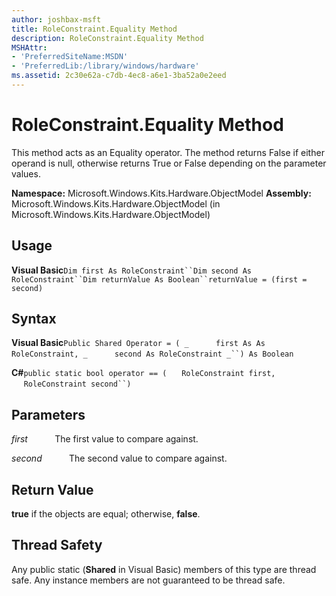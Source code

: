 ```yaml
---
author: joshbax-msft
title: RoleConstraint.Equality Method
description: RoleConstraint.Equality Method
MSHAttr:
- 'PreferredSiteName:MSDN'
- 'PreferredLib:/library/windows/hardware'
ms.assetid: 2c30e62a-c7db-4ec8-a6e1-3ba52a0e2eed
---
```


# RoleConstraint.Equality Method


This method acts as an Equality operator. The method returns False if either operand is null, otherwise returns True or False depending on the parameter values.

**Namespace:** Microsoft.Windows.Kits.Hardware.ObjectModel **Assembly:** Microsoft.Windows.Kits.Hardware.ObjectModel (in Microsoft.Windows.Kits.Hardware.ObjectModel)

## Usage


**Visual Basic**`Dim first As RoleConstraint``Dim second As RoleConstraint``Dim returnValue As Boolean``returnValue = (first = second)`

## Syntax


**Visual Basic**`Public Shared Operator = ( _`           `first As As RoleConstraint, _`           `second As RoleConstraint _``) As Boolean`

**C#**`public static bool operator == (`      `RoleConstraint first,`      `RoleConstraint second``)`

## Parameters


*first*           The first value to compare against.

*second*           The second value to compare against.

## Return Value


**true** if the objects are equal; otherwise, **false**.

## Thread Safety


Any public static (**Shared** in Visual Basic) members of this type are thread safe. Any instance members are not guaranteed to be thread safe.

 

 






